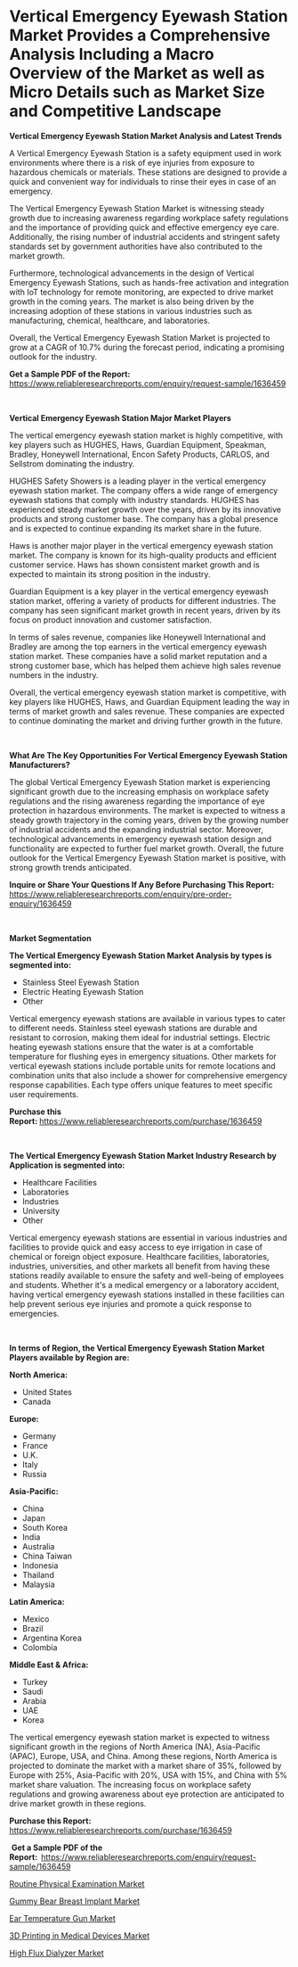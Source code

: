 <p><h1>Vertical Emergency Eyewash Station Market Provides a Comprehensive Analysis Including a Macro Overview of the Market as well as Micro Details such as Market Size and Competitive Landscape</h1></p><p><strong>Vertical Emergency Eyewash Station Market Analysis and Latest Trends</strong></p>
<p><p>A Vertical Emergency Eyewash Station is a safety equipment used in work environments where there is a risk of eye injuries from exposure to hazardous chemicals or materials. These stations are designed to provide a quick and convenient way for individuals to rinse their eyes in case of an emergency.</p><p>The Vertical Emergency Eyewash Station Market is witnessing steady growth due to increasing awareness regarding workplace safety regulations and the importance of providing quick and effective emergency eye care. Additionally, the rising number of industrial accidents and stringent safety standards set by government authorities have also contributed to the market growth.</p><p>Furthermore, technological advancements in the design of Vertical Emergency Eyewash Stations, such as hands-free activation and integration with IoT technology for remote monitoring, are expected to drive market growth in the coming years. The market is also being driven by the increasing adoption of these stations in various industries such as manufacturing, chemical, healthcare, and laboratories.</p><p>Overall, the Vertical Emergency Eyewash Station Market is projected to grow at a CAGR of 10.7% during the forecast period, indicating a promising outlook for the industry.</p></p>
<p><strong>Get a Sample PDF of the Report:&nbsp;</strong> <a href="https://www.reliableresearchreports.com/enquiry/request-sample/1636459">https://www.reliableresearchreports.com/enquiry/request-sample/1636459</a></p>
<p>&nbsp;</p>
<p><strong>Vertical Emergency Eyewash Station Major Market Players</strong></p>
<p><p>The vertical emergency eyewash station market is highly competitive, with key players such as HUGHES, Haws, Guardian Equipment, Speakman, Bradley, Honeywell International, Encon Safety Products, CARLOS, and Sellstrom dominating the industry. </p><p>HUGHES Safety Showers is a leading player in the vertical emergency eyewash station market. The company offers a wide range of emergency eyewash stations that comply with industry standards. HUGHES has experienced steady market growth over the years, driven by its innovative products and strong customer base. The company has a global presence and is expected to continue expanding its market share in the future.</p><p>Haws is another major player in the vertical emergency eyewash station market. The company is known for its high-quality products and efficient customer service. Haws has shown consistent market growth and is expected to maintain its strong position in the industry.</p><p>Guardian Equipment is a key player in the vertical emergency eyewash station market, offering a variety of products for different industries. The company has seen significant market growth in recent years, driven by its focus on product innovation and customer satisfaction.</p><p>In terms of sales revenue, companies like Honeywell International and Bradley are among the top earners in the vertical emergency eyewash station market. These companies have a solid market reputation and a strong customer base, which has helped them achieve high sales revenue numbers in the industry.</p><p>Overall, the vertical emergency eyewash station market is competitive, with key players like HUGHES, Haws, and Guardian Equipment leading the way in terms of market growth and sales revenue. These companies are expected to continue dominating the market and driving further growth in the future.</p></p>
<p>&nbsp;</p>
<p><strong>What Are The Key Opportunities For Vertical Emergency Eyewash Station Manufacturers?</strong></p>
<p><p>The global Vertical Emergency Eyewash Station market is experiencing significant growth due to the increasing emphasis on workplace safety regulations and the rising awareness regarding the importance of eye protection in hazardous environments. The market is expected to witness a steady growth trajectory in the coming years, driven by the growing number of industrial accidents and the expanding industrial sector. Moreover, technological advancements in emergency eyewash station design and functionality are expected to further fuel market growth. Overall, the future outlook for the Vertical Emergency Eyewash Station market is positive, with strong growth trends anticipated.</p></p>
<p><strong>Inquire or Share Your Questions If Any Before Purchasing This Report:</strong> <a href="https://www.reliableresearchreports.com/enquiry/pre-order-enquiry/1636459">https://www.reliableresearchreports.com/enquiry/pre-order-enquiry/1636459</a></p>
<p>&nbsp;</p>
<p><strong>Market Segmentation</strong></p>
<p><strong>The Vertical Emergency Eyewash Station Market Analysis by types is segmented into:</strong></p>
<p><ul><li>Stainless Steel Eyewash Station</li><li>Electric Heating Eyewash Station</li><li>Other</li></ul></p>
<p><p>Vertical emergency eyewash stations are available in various types to cater to different needs. Stainless steel eyewash stations are durable and resistant to corrosion, making them ideal for industrial settings. Electric heating eyewash stations ensure that the water is at a comfortable temperature for flushing eyes in emergency situations. Other markets for vertical eyewash stations include portable units for remote locations and combination units that also include a shower for comprehensive emergency response capabilities. Each type offers unique features to meet specific user requirements.</p></p>
<p><strong>Purchase this Report:&nbsp;</strong><a href="https://www.reliableresearchreports.com/purchase/1636459">https://www.reliableresearchreports.com/purchase/1636459</a></p>
<p>&nbsp;</p>
<p><strong>The Vertical Emergency Eyewash Station Market Industry Research by Application is segmented into:</strong></p>
<p><ul><li>Healthcare Facilities</li><li>Laboratories</li><li>Industries</li><li>University</li><li>Other</li></ul></p>
<p><p>Vertical emergency eyewash stations are essential in various industries and facilities to provide quick and easy access to eye irrigation in case of chemical or foreign object exposure. Healthcare facilities, laboratories, industries, universities, and other markets all benefit from having these stations readily available to ensure the safety and well-being of employees and students. Whether it's a medical emergency or a laboratory accident, having vertical emergency eyewash stations installed in these facilities can help prevent serious eye injuries and promote a quick response to emergencies.</p></p>
<p>&nbsp;</p>
<p><strong>In terms of Region, the Vertical Emergency Eyewash Station Market Players available by Region are:</strong></p>
<p>
    <p> <strong> North America: </strong>
        <ul>
            <li>United States</li>
            <li>Canada</li>
        </ul>
        </p> 
    <p> <strong> Europe: </strong>
        <ul>
            <li>Germany</li>
            <li>France</li>
            <li>U.K.</li>
            <li>Italy</li>
            <li>Russia</li>
        </ul>
        </p> 
    <p> <strong> Asia-Pacific: </strong>
        <ul>
            <li>China</li>
            <li>Japan</li>
            <li>South Korea</li>
            <li>India</li>
            <li>Australia</li>
            <li>China Taiwan</li>
            <li>Indonesia</li>
            <li>Thailand</li>
            <li>Malaysia</li>
        </ul>
        </p> 
    <p> <strong> Latin America: </strong>
        <ul>
            <li>Mexico</li>
            <li>Brazil</li>
            <li>Argentina Korea</li>
            <li>Colombia</li>
        </ul>
        </p> 
    <p> <strong> Middle East & Africa: </strong>
        <ul>
            <li>Turkey</li>
            <li>Saudi</li>
            <li>Arabia</li>
            <li>UAE</li>
            <li>Korea</li>
        </ul>
    </p>
    </p>
<p><p>The vertical emergency eyewash station market is expected to witness significant growth in the regions of North America (NA), Asia-Pacific (APAC), Europe, USA, and China. Among these regions, North America is projected to dominate the market with a market share of 35%, followed by Europe with 25%, Asia-Pacific with 20%, USA with 15%, and China with 5% market share valuation. The increasing focus on workplace safety regulations and growing awareness about eye protection are anticipated to drive market growth in these regions.</p></p>
<p><strong>Purchase this Report: </strong><a href="https://www.reliableresearchreports.com/purchase/1636459">https://www.reliableresearchreports.com/purchase/1636459</a></p>
<p>&nbsp;<strong>Get a Sample PDF of the Report:&nbsp;&nbsp;</strong><a href="https://www.reliableresearchreports.com/enquiry/request-sample/1636459">https://www.reliableresearchreports.com/enquiry/request-sample/1636459</a></p>
<p><strong></strong></p>
<p><p><a href="https://medium.com/p/eae3e82b5a0d/edit">Routine Physical Examination Market</a></p><p><a href="https://medium.com/p/ebd3ba68410f/edit">Gummy Bear Breast Implant Market</a></p><p><a href="https://medium.com/p/6f38737e1932/edit">Ear Temperature Gun Market</a></p><p><a href="https://medium.com/p/01d94457dd5a/edit">3D Printing in Medical Devices Market</a></p><p><a href="https://medium.com/p/dcbb256223e7/edit">High Flux Dialyzer Market</a></p></p>